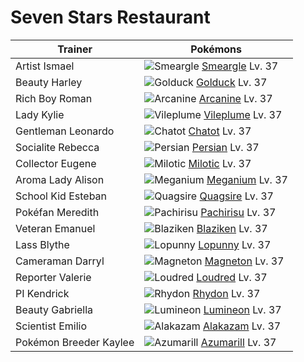 # Seven Stars Restaurant

Trainer                    | Pokémons
---                        | ---
Artist Ismael              | ![][235]  [Smeargle] Lv. 37
Beauty Harley              | ![][055]  [Golduck] Lv. 37
Rich Boy Roman             | ![][059]  [Arcanine] Lv. 37
Lady Kylie                 | ![][045]  [Vileplume] Lv. 37
Gentleman Leonardo         | ![][441]  [Chatot] Lv. 37
Socialite Rebecca          | ![][053]  [Persian] Lv. 37
Collector Eugene           | ![][350]  [Milotic] Lv. 37
Aroma Lady Alison          | ![][154]  [Meganium] Lv. 37
School Kid Esteban         | ![][195]  [Quagsire] Lv. 37
Pokéfan Meredith           | ![][417]  [Pachirisu] Lv. 37
Veteran Emanuel            | ![][257]  [Blaziken] Lv. 37
Lass Blythe                | ![][428]  [Lopunny] Lv. 37
Cameraman Darryl           | ![][082]  [Magneton] Lv. 37
Reporter Valerie           | ![][294]  [Loudred] Lv. 37
PI Kendrick                | ![][112]  [Rhydon] Lv. 37
Beauty Gabriella           | ![][457]  [Lumineon] Lv. 37
Scientist Emilio           | ![][065]  [Alakazam] Lv. 37
Pokémon Breeder Kaylee     | ![][184]  [Azumarill] Lv. 37

[045]: https://raw.githubusercontent.com/PokeAPI/sprites/master/sprites/pokemon/45.png "Vileplume"
[053]: https://raw.githubusercontent.com/PokeAPI/sprites/master/sprites/pokemon/53.png "Persian"
[055]: https://raw.githubusercontent.com/PokeAPI/sprites/master/sprites/pokemon/55.png "Golduck"
[059]: https://raw.githubusercontent.com/PokeAPI/sprites/master/sprites/pokemon/59.png "Arcanine"
[065]: https://raw.githubusercontent.com/PokeAPI/sprites/master/sprites/pokemon/65.png "Alakazam"
[082]: https://raw.githubusercontent.com/PokeAPI/sprites/master/sprites/pokemon/82.png "Magneton"
[112]: https://raw.githubusercontent.com/PokeAPI/sprites/master/sprites/pokemon/112.png "Rhydon"
[154]: https://raw.githubusercontent.com/PokeAPI/sprites/master/sprites/pokemon/154.png "Meganium"
[184]: https://raw.githubusercontent.com/PokeAPI/sprites/master/sprites/pokemon/184.png "Azumarill"
[195]: https://raw.githubusercontent.com/PokeAPI/sprites/master/sprites/pokemon/195.png "Quagsire"
[235]: https://raw.githubusercontent.com/PokeAPI/sprites/master/sprites/pokemon/235.png "Smeargle"
[257]: https://raw.githubusercontent.com/PokeAPI/sprites/master/sprites/pokemon/257.png "Blaziken"
[294]: https://raw.githubusercontent.com/PokeAPI/sprites/master/sprites/pokemon/294.png "Loudred"
[350]: https://raw.githubusercontent.com/PokeAPI/sprites/master/sprites/pokemon/350.png "Milotic"
[417]: https://raw.githubusercontent.com/PokeAPI/sprites/master/sprites/pokemon/417.png "Pachirisu"
[428]: https://raw.githubusercontent.com/PokeAPI/sprites/master/sprites/pokemon/428.png "Lopunny"
[441]: https://raw.githubusercontent.com/PokeAPI/sprites/master/sprites/pokemon/441.png "Chatot"
[457]: https://raw.githubusercontent.com/PokeAPI/sprites/master/sprites/pokemon/457.png "Lumineon"
[Vileplume]: /pokemon_changes/045.md
[Persian]: /pokemon_changes/053.md
[Golduck]: /pokemon_changes/055.md
[Arcanine]: /pokemon_changes/059.md
[Alakazam]: /pokemon_changes/065.md
[Magneton]: /pokemon_changes/082.md
[Rhydon]: /pokemon_changes/112.md
[Meganium]: /pokemon_changes/154.md
[Azumarill]: /pokemon_changes/184.md
[Quagsire]: /pokemon_changes/195.md
[Smeargle]: /pokemon_changes/235.md
[Blaziken]: /pokemon_changes/257.md
[Loudred]: /pokemon_changes/294.md
[Milotic]: /pokemon_changes/350.md
[Pachirisu]: /pokemon_changes/417.md
[Lopunny]: /pokemon_changes/428.md
[Chatot]: /pokemon_changes/441.md
[Lumineon]: /pokemon_changes/457.md
